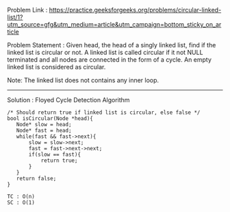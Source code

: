 Problem Link : https://practice.geeksforgeeks.org/problems/circular-linked-list/1?utm_source=gfg&utm_medium=article&utm_campaign=bottom_sticky_on_article

Problem Statement : Given head, the head of a singly linked list, find if the linked list is circular or not. A linked list is called circular if it not NULL terminated and all nodes are connected in the form of a cycle. An empty linked list is considered as circular.

Note: The linked list does not contains any inner loop.

-------------------------------------------------------------------------------------------
Solution : Floyed Cycle Detection Algorithm

```
/* Should return true if linked list is circular, else false */
bool isCircular(Node *head){
   Node* slow = head;
   Node* fast = head;
   while(fast && fast->next){
       slow = slow->next;
       fast = fast->next->next;
       if(slow == fast){
           return true;
       }
   }
   return false;
}

TC : O(n)
SC : O(1)

```